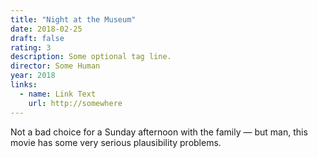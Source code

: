 ```yaml
---
title: "Night at the Museum"
date: 2018-02-25
draft: false
rating: 3
description: Some optional tag line.
director: Some Human
year: 2018
links:
  - name: Link Text
    url: http://somewhere
---
```


Not a bad choice for a Sunday afternoon with the family &mdash; but man, this movie has some very serious plausibility problems.
